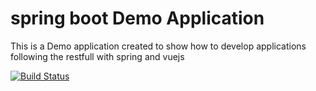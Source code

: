 spring boot Demo Application
===========================

This is a Demo application created to show how to develop applications following the restfull with spring and vuejs


[![Build Status](https://app.travis-ci.com/amiss18/crud-app-springboot-with-vuejs.svg?branch=master)](https://app.travis-ci.com/amiss18/crud-app-springboot-with-vuejs)